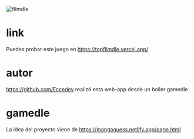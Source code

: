 
![filmdle](https://github.com/user-attachments/assets/9d1f67ad-660f-4dd8-99c5-c14ab07ae777)

# link
Puedes probar este juego en https://topfilmdle.vercel.app/
# autor 
https://github.com/Eccedev realizó esta web-app desde un boiler gamedle

# gamedle
La idea del proyecto viene de https://mangaguess.netlify.app/page.html

